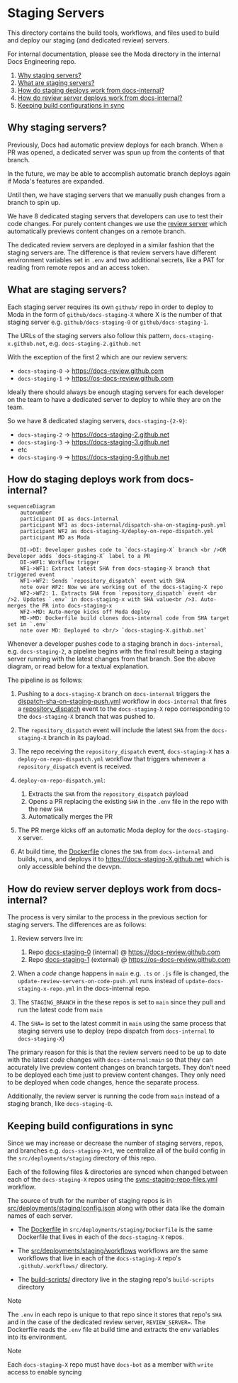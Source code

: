 # Staging Servers

This directory contains the build tools, workflows, and files used to build and deploy our staging (and dedicated review) servers.

For internal documentation, please see the Moda directory in the internal Docs Engineering repo.

1. [Why staging servers?](#why-staging-servers)
1. [What are staging servers?](#what-are-staging-servers)
1. [How do staging deploys work from docs-internal?](#how-do-staging-deploys-work-from-docs-internal)
1. [How do review server deploys work from docs-internal?](#how-do-review-server-deploys-work-from-docs-internal)
1. [Keeping build configurations in sync](#keeping-build-configurations-in-sync)

## Why staging servers?

Previously, Docs had automatic preview deploys for each branch. When a PR was opened, a dedicated server was spun up from the contents of that branch.

In the future, we may be able to accomplish automatic branch deploys again if Moda's features are expanded.

Until then, we have staging servers that we manually push changes from a branch to spin up.

We have 8 dedicated staging servers that developers can use to test their code changes. For purely content changes we use the [review server](../review-server/README.md) which automatically previews content changes on a remote branch.

The dedicated review servers are deployed in a similar fashion that the staging servers are. The difference is that review servers have different environment variables set in `.env` and two additional secrets, like a PAT for reading from remote repos and an access token.

## What are staging servers?

Each staging server requires its own `github/` repo in order to deploy to Moda in the form of `github/docs-staging-X` where X is the number of that staging server e.g. `github/docs-staging-0` or `github/docs-staging-1`.

The URLs of the staging servers also follow this pattern, `docs-staging-x.github.net`, e.g. `docs-staging-2.github.net`

With the exception of the first 2 which are our review servers:

- `docs-staging-0` -> https://docs-review.github.com
- `docs-staging-1` -> https://os-docs-review.github.com

Ideally there should always be enough staging servers for each developer on the team to have a dedicated server to deploy to while they are on the team.

So we have 8 dedicated staging servers, `docs-staging-{2-9}`:

- `docs-staging-2` -> https://docs-staging-2.github.net
- `docs-staging-3` -> https://docs-staging-3.github.net
- etc
- `docs-staging-9` -> https://docs-staging-9.github.net

## How do staging deploys work from docs-internal?

```mermaid
sequenceDiagram
    autonumber
    participant DI as docs-internal
    participant WF1 as docs-internal/dispatch-sha-on-staging-push.yml
    participant WF2 as docs-staging-X/deploy-on-repo-dispatch.yml
    participant MD as Moda

    DI->DI: Developer pushes code to `docs-staging-X` branch <br />OR Developer adds `docs-staging-X` label to a PR
    DI->WF1: Workflow trigger
    WF1->WF1: Extract latest SHA from docs-staging-X branch that triggered event
    WF1->WF2: Sends `repository_dispatch` event with SHA
    note over WF2: Now we are working out of the docs-staging-X repo
    WF2->WF2: 1. Extracts SHA from `repository_dispatch` event <br />2. Updates `.env` in docs-staging-x with SHA value<br />3. Auto-merges the PR into docs-staging-x
    WF2->MD: Auto-merge kicks off Moda deploy
    MD->MD: Dockerfile build clones docs-internal code from SHA target set in `.env`
    note over MD: Deployed to <br/> `docs-staging-X.github.net`
```

Whenever a developer pushes code to a staging branch in `docs-internal`, e.g. `docs-staging-2`, a pipeline begins with the final result being a staging server running with the latest changes from that branch. See the above diagram, or read below for a textual explanation.

The pipeline is as follows:

1. Pushing to a `docs-staging-X` branch on `docs-internal` triggers the [dispatch-sha-on-staging-push.yml](../../.github/workflows/dispatch-sha-on-staging-push.yml) workflow in `docs-internal` that fires a [repository_dispatch](https://docs.github.com/en/actions/writing-workflows/choosing-when-your-workflow-runs/events-that-trigger-workflows#repository_dispatch) event to the `docs-staging-X` repo corresponding to the `docs-staging-X` branch that was pushed to.

1. The `repository_dispatch` event will include the latest `SHA` from the `docs-staging-X` branch in its payload.

1. The repo receiving the `repository_dispatch` event, `docs-staging-X` has a `deploy-on-repo-dispatch.yml` workflow that triggers whenever a `repository_dispatch` event is received.

1. `deploy-on-repo-dispatch.yml`:

   1. Extracts the `SHA` from the `repository_dispatch` payload
   2. Opens a PR replacing the existing `SHA` in the `.env` file in the repo with the new `SHA`
   3. Automatically merges the PR

1. The PR merge kicks off an automatic Moda deploy for the `docs-staging-X` server.

1. At build time, the [Dockerfile](./Dockerfile) clones the `SHA` from `docs-internal` and builds, runs, and deploys it to https://docs-staging-X.github.net which is only accessible behind the devvpn.

## How do review server deploys work from docs-internal?

The process is very similar to the process in the previous section for staging servers. The differences are as follows:

1. Review servers live in:
   1. Repo [docs-staging-0](https://github.com/github/doc-staging-0) (internal) @ https://docs-review.github.com
   1. Repo [docs-staging-1](https://gthub.com/github/doc-staging-1) (external) @ https://os-docs-review.github.com

1. When a _code_ change happens in `main` e.g. `.ts` or `.js` file is changed, the `update-review-servers-on-code-push.yml` runs instead of `update-docs-staging-x-repo.yml` in the docs-internal repo.
1. The `STAGING_BRANCH` in the these repos is set to `main` since they pull and run the latest code from `main`
1. The `SHA=` is set to the latest commit in `main` using the same process that staging servers use to deploy (repo dispatch from `docs-internal` to `docs-staging-X`)

The primary reason for this is that the review servers need to be up to date with the latest _code_ changes with `docs-internal:main` so that they can accurately live preview content changes on branch targets. They don't need to be deployed each time just to preview content changes. They only need to be deployed when code changes, hence the separate process.

Additionally, the review server is running the code from `main` instead of a staging branch, like `docs-staging-0`.

## Keeping build configurations in sync

Since we may increase or decrease the number of staging servers, repos, and branches e.g. `docs-staging-X+1`, we centralize all of the build config in the `src/deployments/staging` directory of this repo.

Each of the following files & directories are synced when changed between each of the `docs-staging-X` repos using the [sync-staging-repo-files.yml](../../.github/workflows/sync-staging-repo-files.yml) workflow.

The source of truth for the number of staging repos is in [src/deployments/staging/config.json](./config.json) along with other data like the domain names of each server.

- The [Dockerfile](./Dockerfile) in `src/deployments/staging/Dockerfile` is the same Dockerfile that lives in each of the `docs-staging-X` repos.

- The [src/deployments/staging/workflows](./workflows/) workflows are the same workflows that live in each of the `docs-staging-X` repo's `.github/.workflows/` directory.

- The [build-scripts/](./build-scripts) directory live in the staging repo's `build-scripts` directory

> [!NOTE]
> The `.env` in each repo is unique to that repo since it stores that repo's `SHA` and in the case of the dedicated review server, `REVIEW_SERVER=`. The Dockerfile reads the `.env` file at build time and extracts the env variables into its environment.

> [!NOTE]
> Each `docs-staging-X` repo must have `docs-bot` as a member with `write` access to enable syncing
